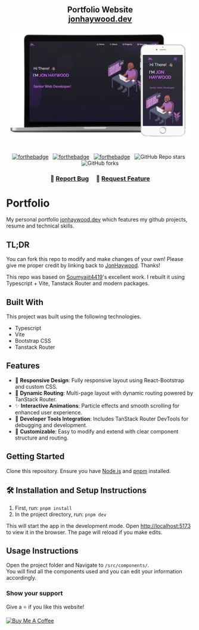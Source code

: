 <h2 align="center">
  Portfolio Website<br/>
  <a href="https://jonhaywood.dev/" target="_blank">jonhaywood.dev</a>
</h2>
<div align="center">
  <img alt="Demo" src="./README.png" />
</div>

<br/>

<center>

[![forthebadge](https://forthebadge.com/images/badges/built-with-love.svg)](https://forthebadge.com) &nbsp;
[![forthebadge](https://forthebadge.com/images/badges/made-with-typescript.svg)](https://forthebadge.com) &nbsp;
[![forthebadge](https://forthebadge.com/images/badges/open-source.svg)](https://forthebadge.com) &nbsp;
![GitHub Repo stars](https://img.shields.io/github/stars/JonHaywood/portfolio?color=red&logo=github&style=for-the-badge) &nbsp;
![GitHub forks](https://img.shields.io/github/forks/JonHaywood/portfolio?color=red&logo=github&style=for-the-badge)

</center>

<h3 align="center">
    🔹
    <a href="https://github.com/JonHaywood/portfolio/issues">Report Bug</a> &nbsp; &nbsp;
    🔹
    <a href="https://github.com/JonHaywood/portfolio/issues">Request Feature</a>
</h3>

# Portfolio

My personal portfolio <a href="https://jonhaywood.dev/" target="_blank">jonhaywood.dev</a> which features my github projects, resume and technical skills.<br/>

## TL;DR

You can fork this repo to modify and make changes of your own! Please give me proper credit by linking back to [JonHaywood](https://github.com/JonHaywood/portfolio). Thanks!

This repo was based on [Soumyajit4419](https://github.com/soumyajit4419/Portfolio)'s excellent work. I rebuilt it using Typescript + Vite, Tanstack Router and modern packages.

## Built With

This project was built using the following technologies.

- Typescript
- Vite
- Bootstrap CSS
- Tanstack Router

## Features

- 📱 **Responsive Design**: Fully responsive layout using React-Bootstrap and custom CSS.
- 🔄 **Dynamic Routing**: Multi-page layout with dynamic routing powered by TanStack Router.
- ✨ **Interactive Animations**: Particle effects and smooth scrolling for enhanced user experience.
- 🧰 **Developer Tools Integration**: Includes TanStack Router DevTools for debugging and development.
- 🔧 **Customizable**: Easy to modify and extend with clear component structure and routing.

## Getting Started

Clone this repository. Ensure you have [Node.js](https://nodejs.org/) and [pnpm](https://pnpm.io/) installed.

## 🛠 Installation and Setup Instructions

1. First, run: `pnpm install`
2. In the project directory, run: `pnpm dev`

This will start the app in the development mode. Open [http://localhost:5173](http://localhost:5173) to view it in the browser. The page will reload if you make edits.

## Usage Instructions

Open the project folder and Navigate to `/src/components/`. <br/>
You will find all the components used and you can edit your information accordingly.

### Show your support

Give a ⭐ if you like this website!

<a href="https://www.buymeacoffee.com/jonhaywood" target="_blank"><img src="https://cdn.buymeacoffee.com/buttons/v2/default-violet.png" alt="Buy Me A Coffee" height= "60px" width= "217px" ></a>
